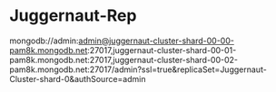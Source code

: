 # Juggernaut-Rep


mongodb://admin:admin@juggernaut-cluster-shard-00-00-pam8k.mongodb.net:27017,juggernaut-cluster-shard-00-01-pam8k.mongodb.net:27017,juggernaut-cluster-shard-00-02-pam8k.mongodb.net:27017/admin?ssl=true&replicaSet=Juggernaut-Cluster-shard-0&authSource=admin
